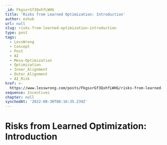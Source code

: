 ```yaml
---
_id: FkgsxrGf3QxhfLWHG
title: 'Risks from Learned Optimization: Introduction'
author: evhub
url: null
slug: risks-from-learned-optimization-introduction
type: post
tags:
  - LessWrong
  - Concept
  - Post
  - AI
  - Mesa-Optimization
  - Optimization
  - Inner_Alignment
  - Outer_Alignment
  - AI_Risk
href: >-
  https://www.lesswrong.com/posts/FkgsxrGf3QxhfLWHG/risks-from-learned-optimization-introduction
sequence: Incentives
chapter: null
synchedAt: '2022-08-30T08:16:35.239Z'
---
```

# Risks from Learned Optimization: Introduction


